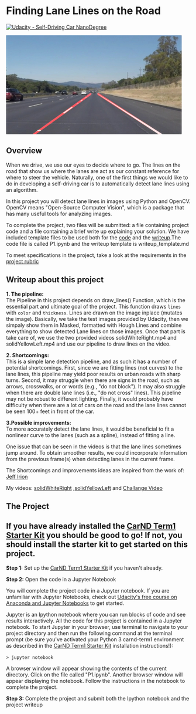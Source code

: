 # **Finding Lane Lines on the Road** 
[![Udacity - Self-Driving Car NanoDegree](https://s3.amazonaws.com/udacity-sdc/github/shield-carnd.svg)](http://www.udacity.com/drive)

<img src="examples/laneLines_thirdPass.jpg" width="480" alt="Combined Image" />

Overview
---

When we drive, we use our eyes to decide where to go.  The lines on the road that show us where the lanes are act as our constant reference for where to steer the vehicle.  Naturally, one of the first things we would like to do in developing a self-driving car is to automatically detect lane lines using an algorithm.

In this project you will detect lane lines in images using Python and OpenCV.  OpenCV means "Open-Source Computer Vision", which is a package that has many useful tools for analyzing images.  

To complete the project, two files will be submitted: a file containing project code and a file containing a brief write up explaining your solution. We have included template files to be used both for the [code](https://github.com/udacity/CarND-LaneLines-P1/blob/master/P1.ipynb) and the [writeup](https://github.com/udacity/CarND-LaneLines-P1/blob/master/writeup_template.md).The code file is called P1.ipynb and the writeup template is writeup_template.md 

To meet specifications in the project, take a look at the requirements in the [project rubric](https://review.udacity.com/#!/rubrics/322/view)


Writeup about this project
---


**1. The pipeline:** <br />
    The Pipeline in this project depends on draw_lines() Function, which is the essential part and ultimate goal of the project.
This  function draws `lines` with `color` and `thickness`. Lines are drawn on the image inplace (mutates the image). Basically, we take the test images provided by Udacity, then we simpaly show them in Masked, formatted with Hough Lines and combine everything to show detected Lane lines on those images. Once that part is take care of, we use the two provided videos solidWhiteRight.mp4 and solidYellowLeft.mp4 and use our pipeline to draw lines on the video.

**2. Shortcomings:** <br />
    This is a simple lane detection pipeline, and as such it has a number of potential shortcomings.
First, since we are fitting lines (not curves) to the lane lines, this pipeline may yield poor results on urban roads with sharp turns.  Second, it may struggle when there are signs in the road, such as arrows, crosswalks, or or words (e.g., "do not block"). It may also  struggle when there are double lane lines (i.e., "do not cross" lines). This pipeline may not be robust to different lighting. Finally, it  would probably have difficulty when there are a lot of cars on the road and the lane lines cannot be seen 100+ feet in front of the car.

**3.Possible improvements:** <br />
    To more accurately detect the lane lines, it would be beneficial to fit a nonlinear curve to the lanes (such as a spline), instead of fitting a line. <br />

One issue that can be seen in the videos is that the lane lines sometimes jump around. To obtain smoother results, we could incorporate information from the previous frame(s) when detecting lanes in the current frame.

The Shortcomings and improvements ideas are inspired from the work of: 
[Jeff Irion](https://jefflirion.github.io/udacity_car_nanodegree_project01/index.html)


My videos: [solidWhiteRight](https://youtu.be/oT6S0T_-TxM) ,[solidYellowLeft](https://www.youtube.com/watch?v=Ogz2svssDq0&feature=youtu.be) and [Challange Video](https://www.youtube.com/watch?v=fxemQHFgNT4&feature=youtu.be)

The Project
---

## If you have already installed the [CarND Term1 Starter Kit](https://github.com/udacity/CarND-Term1-Starter-Kit/blob/master/README.md) you should be good to go!   If not, you should install the starter kit to get started on this project. ##

**Step 1:** Set up the [CarND Term1 Starter Kit](https://classroom.udacity.com/nanodegrees/nd013/parts/fbf77062-5703-404e-b60c-95b78b2f3f9e/modules/83ec35ee-1e02-48a5-bdb7-d244bd47c2dc/lessons/8c82408b-a217-4d09-b81d-1bda4c6380ef/concepts/4f1870e0-3849-43e4-b670-12e6f2d4b7a7) if you haven't already.

**Step 2:** Open the code in a Jupyter Notebook

You will complete the project code in a Jupyter notebook.  If you are unfamiliar with Jupyter Notebooks, check out [Udacity's free course on Anaconda and Jupyter Notebooks](https://classroom.udacity.com/courses/ud1111) to get started.

Jupyter is an Ipython notebook where you can run blocks of code and see results interactively.  All the code for this project is contained in a Jupyter notebook. To start Jupyter in your browser, use terminal to navigate to your project directory and then run the following command at the terminal prompt (be sure you've activated your Python 3 carnd-term1 environment as described in the [CarND Term1 Starter Kit](https://github.com/udacity/CarND-Term1-Starter-Kit/blob/master/README.md) installation instructions!):

`> jupyter notebook`

A browser window will appear showing the contents of the current directory.  Click on the file called "P1.ipynb".  Another browser window will appear displaying the notebook.  Follow the instructions in the notebook to complete the project.  

**Step 3:** Complete the project and submit both the Ipython notebook and the project writeup
